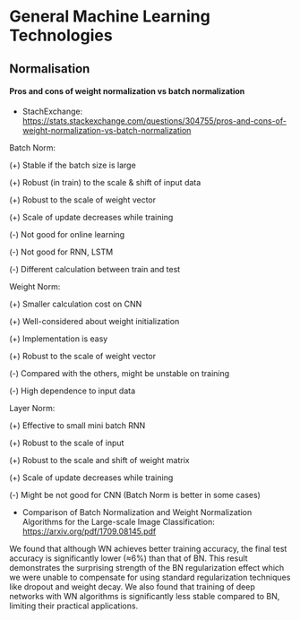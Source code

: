 # General Machine Learning Technologies
## Normalisation
#### Pros and cons of weight normalization vs batch normalization
* StachExchange: https://stats.stackexchange.com/questions/304755/pros-and-cons-of-weight-normalization-vs-batch-normalization

Batch Norm:

(+) Stable if the batch size is large

(+) Robust (in train) to the scale & shift of input data

(+) Robust to the scale of weight vector

(+) Scale of update decreases while training

(-) Not good for online learning

(-) Not good for RNN, LSTM

(-) Different calculation between train and test


Weight Norm:

(+) Smaller calculation cost on CNN

(+) Well-considered about weight initialization

(+) Implementation is easy

(+) Robust to the scale of weight vector

(-) Compared with the others, might be unstable on training

(-) High dependence to input data


Layer Norm:

(+) Effective to small mini batch RNN

(+) Robust to the scale of input

(+) Robust to the scale and shift of weight matrix

(+) Scale of update decreases while training

(-) Might be not good for CNN (Batch Norm is better in some cases)


* Comparison of Batch Normalization and Weight Normalization Algorithms for the Large-scale Image Classification: https://arxiv.org/pdf/1709.08145.pdf

We found that although WN achieves better training accuracy, the final test accuracy is significantly lower (≈6%) than that of BN. This result demonstrates the surprising strength of the BN regularization effect which we were unable to compensate for using standard regularization techniques like dropout and weight decay. We also found that training of deep networks with WN algorithms is significantly less stable compared to BN, limiting their practical applications.

